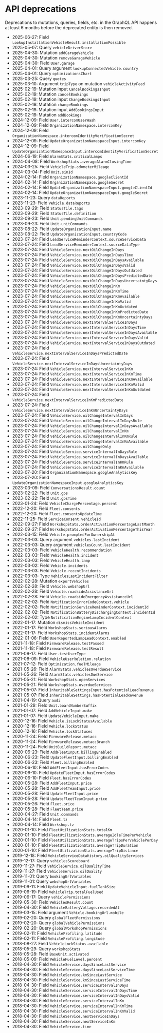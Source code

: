 # API deprecations
Deprecations to mutations, queries, fields, etc. in the GraphQL API happens at least 6 months before the deprecated entity is then removed.

 * 2025-06-27: Field `LookupInstallationVehicleResult.installationPossible`
 * 2025-05-07: Query `vehicleDriverScore`
 * 2025-04-30: Mutation `addGarageVehicle`
 * 2025-04-30: Mutation `removeGarageVehicle`
 * 2025-04-30: Field `User.garage`
 * 2025-04-01: Query argument `lookupConnectedVehicle.country`
 * 2025-04-01: Query `optimizationsChart`
 * 2025-03-25: Query `quotes`
 * 2025-03-10: Argument `tripType` on mutation `vehicleActivityFeed`
 * 2025-02-19: Mutation input `CancelBookingsInput`
 * 2025-02-19: Mutation `cancelBookings`
 * 2025-02-19: Mutation input `ChangeBookingsInput`
 * 2025-02-19: Mutation `changeBookings` 
 * 2025-02-19: Mutation input `AddBookingsInput`
 * 2025-02-19: Mutation `addBookings` 
 * 2024-12-09: Field `User.intercomUserHash`
 * 2024-12-09: Field `OrganizationNamespace.intercomKey`
 * 2024-12-09: Field `OrganizationNamespace.intercomIdentityVerificationSecret`
 * 2024-12-09: Field `UpdateOrganizationNamespaceInput.intercomKey`
 * 2024-12-09: Field `UpdateOrganizationNamespaceInput.intercomIdentityVerificationSecret`
 * 2024-06-19: Field `AlarmStats.criticalLamps`
 * 2024-04-08: Field `WorkshopStats.averageAlarmClosingTime`
 * 2024-03-25: Field `VehicleTrip.odometerMileage`
 * 2024-03-04: Field `Unit.simId`
 * 2024-02-14: Field `OrganizationNamespace.googleClientId`
 * 2024-02-14: Field `OrganizationNamespace.googleSecret`
 * 2024-02-14: Field `UpdateOrganizationNamespaceInput.googleClientId`
 * 2024-02-14: Field `UpdateOrganizationNamespaceInput.googleSecret`
 * 2023-11-23: Query `dataReports`
 * 2023-11-23: Field `Vehicle.dataReports`
 * 2023-09-29: Field `StatusTile.tags`
 * 2023-09-29: Field `StatusTile.definition`
 * 2023-09-23: Field `Unit.pendingUnitCommands`
 * 2023-09-23: Field `Unit.unitCommands`
 * 2023-08-22: Field `UpdateOrganizationInput.name`
 * 2023-08-22: Field `UpdateOrganizationInput.countryCode`
 * 2023-07-24: Field `LeadServiceReminderContext.sourceServiceData`
 * 2023-07-24: Field `LeadServiceReminderContext.sourceDataType`
 * 2023-07-24: Field `VehicleService.nextOilChangeInDays`
 * 2023-07-24: Field `VehicleService.nextOilChangeInDaysTime`
 * 2023-07-24: Field `VehicleService.nextOilChangeInDaysAvailable`
 * 2023-07-24: Field `VehicleService.nextOilChangeInDaysValid`
 * 2023-07-24: Field `VehicleService.nextOilChangeInDaysOutdated`
 * 2023-07-24: Field `VehicleService.nextOilChangeInDaysPredictedDate`
 * 2023-07-24: Field `VehicleService.nextOilChangeInDaysUncertaintyDays`
 * 2023-07-24: Field `VehicleService.nextOilChangeInKm`
 * 2023-07-24: Field `VehicleService.nextOilChangeInKmTime`
 * 2023-07-24: Field `VehicleService.nextOilChangeInKmAvailable`
 * 2023-07-24: Field `VehicleService.nextOilChangeInKmValid`
 * 2023-07-24: Field `VehicleService.nextOilChangeInKmOutdated`
 * 2023-07-24: Field `VehicleService.nextOilChangeInKmPredictedDate`
 * 2023-07-24: Field `VehicleService.nextOilChangeInKmUncertaintyDays`
 * 2023-07-24: Field `VehicleService.nextIntervalServiceInDays`
 * 2023-07-24: Field `VehicleService.nextIntervalServiceInDaysTime`
 * 2023-07-24: Field `VehicleService.nextIntervalServiceInDaysAvailable`
 * 2023-07-24: Field `VehicleService.nextIntervalServiceInDaysValid`
 * 2023-07-24: Field `VehicleService.nextIntervalServiceInDaysOutdated`
 * 2023-07-24: Field `VehicleService.nextIntervalServiceInDaysPredictedDate`
 * 2023-07-24: Field `VehicleService.nextIntervalServiceInDaysUncertaintyDays`
 * 2023-07-24: Field `VehicleService.nextIntervalServiceInKm`
 * 2023-07-24: Field `VehicleService.nextIntervalServiceInKmTime`
 * 2023-07-24: Field `VehicleService.nextIntervalServiceInKmAvailable`
 * 2023-07-24: Field `VehicleService.nextIntervalServiceInKmValid`
 * 2023-07-24: Field `VehicleService.nextIntervalServiceInKmOutdated`
 * 2023-07-24: Field `VehicleService.nextIntervalServiceInKmPredictedDate`
 * 2023-07-24: Field `VehicleService.nextIntervalServiceInKmUncertaintyDays`
 * 2023-07-24: Field `VehicleService.oilChangeIntervalInDays`
 * 2023-07-24: Field `VehicleService.oilChangeIntervalInDaysRule`
 * 2023-07-24: Field `VehicleService.oilChangeIntervalInDaysAvailable`
 * 2023-07-24: Field `VehicleService.oilChangeIntervalInKm`
 * 2023-07-24: Field `VehicleService.oilChangeIntervalInKmRule`
 * 2023-07-24: Field `VehicleService.oilChangeIntervalInKmAvailable`
 * 2023-07-24: Field `VehicleService.oilChangeOnly`
 * 2023-07-24: Field `VehicleService.serviceIntervalInDaysRule`
 * 2023-07-24: Field `VehicleService.serviceIntervalInDaysAvailable`
 * 2023-07-24: Field `VehicleService.serviceIntervalInKmRule`
 * 2023-07-24: Field `VehicleService.serviceIntervalInKmAvailable`
 * 2023-07-20: Field `OrganizationNamespace.googleAnalyticsKey`
 * 2023-07-20: Field `UpdateOrganizationNamespaceInput.googleAnalyticsKey`
 * 2023-03-09: Field `ConversationsResult.count`
 * 2023-02-22: Field `Unit.gps`
 * 2023-02-22: Field `Unit.gpsTime`
 * 2023-01-24: Field `VehicleChargePercentage.percent`
 * 2022-12-20: Field `Fleet.consents`
 * 2022-12-20: Field `Fleet.consentsUpdateTime`
 * 2022-11-25: Field `ServiceConsent.vehicleId`
 * 2022-09-27: Field `WorkshopStats.orderActivationPercentageLastMonth`
 * 2022-09-27: Field `WorkshopStats.orderActivationPercentageThisYear`
 * 2022-03-15: Field `Vehicle.promptedForOwnershipAt`
 * 2022-03-03: Query argument `vehicles.lastIncident`
 * 2022-03-03: Query argument `vehiclesCount.lastIncident`
 * 2022-03-03: Field `VehicleHealth.recommendation`
 * 2022-03-03: Field `VehicleHealth.incident`
 * 2022-03-03: Field `VehicleHealth.lamp`
 * 2022-03-02: Field `Vehicle.incidents`
 * 2022-03-03: Field `Vehicle.recentIncidents`
 * 2022-03-03: Type `VehiclesLastIncidentFilter`
 * 2022-02-28: Mutation `exportVehicles`
 * 2022-02-28: Field `Vehicle.webshopUrl`
 * 2022-02-28: Field `Vehicle.roadsideAssistanceUrl`
 * 2022-02-28: Field `Vehicle.roadsideEmergencyAssistanceUrl`
 * 2022-02-02: Field `NotificationErrorCodeContext.vehicle`
 * 2022-02-02: Field `NotificationServiceReminderContext.incidentId`
 * 2022-02-02: Field `NotificationBatteryDischargingContext.incidentId`
 * 2022-02-02: Type `NotificationEngineLampIncidentContext`
 * 2022-01-17: Mutation `dismissVehicleIncident`
 * 2022-01-17: Field `WorkshopStats.seriousAlarms`
 * 2022-01-17: Field `WorkshopStats.incidentAlarms`
 * 2022-01-06: Field `UserReportedLampLeadContext.enabled`
 * 2021-11-18: Field `FirmwareRelease.testPassed`
 * 2021-11-18: Field `FirmwareRelease.testResult`
 * 2021-09-17: Field `User.testUserType`
 * 2021-08-09: Field `VehicleUserRelation.relation`
 * 2021-07-12: Field `Optimization.fuelMileage`
 * 2021-05-26: Field `AlarmStats.vehiclesOverdueService`
 * 2021-05-26: Field `AlarmStats.vehiclesDueService`
 * 2021-05-21: Field `WorkshopStats.openServices`
 * 2021-05-21: Field `WorkshopStats.overdueServices`
 * 2021-05-07: Field `InheritableSettingsInput.hasPotentialLeadRevenue`
 * 2021-05-07: Field `InheritableSettings.hasPotentialLeadRevenue`
 * 2021-04-19: Query `audi`
 * 2021-01-29: Field `Unit.boardNumberSuffix`
 * 2021-01-07: Field `AddVehicleInput.make`
 * 2021-01-07: Field `UpdateVehicleInput.make`
 * 2020-12-16: Field `Vehicle.isLockStatusAvailable`
 * 2020-12-16: Field `Vehicle.lockStatus`
 * 2020-12-16: Field `Vehicle.lockStatuses`
 * 2020-11-24: Field `FirmwareRelease.metacc`
 * 2020-11-24: Field `FirmwareRelease.metaccBranch`
 * 2020-11-24: Field `UnitBuildReport.metacc`
 * 2020-06-23: Field `AddFleetInput.billingEnabled`
 * 2020-06-23: Field `UpdateFleetInput.billingEnabled`
 * 2020-06-23: Field `Fleet.billingEnabled`
 * 2020-06-10: Field `AddFleetInput.hasErrorCodes`
 * 2020-06-10: Field `UpdateFleetInput.hasErrorCodes`
 * 2020-06-10: Field `Fleet.hasErrorCodes`
 * 2020-05-28: Field `AddFleetInput.price`
 * 2020-05-28: Field `AddFleetTeamInput.price`
 * 2020-05-28: Field `UpdateFleetInput.price`
 * 2020-05-28: Field `UpdateFleetTeamInput.price`
 * 2020-05-26: Field `Fleet.price`
 * 2020-05-28: Field `FleetTeam.price`
 * 2020-04-27: Field `Unit.commands`
 * 2020-04-14: Field `Fleet.tz`
 * 2020-04-14: Field `Workshop.tz`
 * 2020-01-10: Field `FleetUtilizationStats.totalKm`
 * 2020-01-10: Field `FleetUtilizationStats.averageIdleTimePerVehicle`
 * 2020-01-10: Field `FleetUtilizationStats.averageTripsPerVehiclePerDay`
 * 2020-01-10: Field `FleetUtilizationStats.averageTripDuration`
 * 2020-01-10: Field `FleetUtilizationStats.averageTripDistance`
 * 2019-12-18: Field `VehicleServiceDataHistory.oilQualityServices`
 * 2019-12-17: Query `vehiclesScoreboard`
 * 2019-11-27: Field `VehicleService.oilQualityTime`
 * 2019-11-27: Field `VehicleService.oilQuality`
 * 2019-11-01: Query `bookingUrlVariables`
 * 2019-11-01: Query `webshopUrlVariables`
 * 2019-09-11: Field `UpdateVehicleInput.fuelTankSize`
 * 2019-06-19: Field `VehicleTrip.totalFuelUsed`
 * 2019-06-17: Query `vehiclePermissions`
 * 2019-05-30: Field `VehiclesResult.count`
 * 2019-04-30: Field `VehicleBatteryVoltage.recordedAt`
 * 2019-03-15: Field argument `Vehicle.bookingUrl.mobile`
 * 2019-02-20: Query `globalFleetPermissions`
 * 2019-02-20: Query `globalVehiclePermissions`
 * 2019-02-20: Query `globalWorkshopPermissions`
 * 2019-02-11: Field `VehicleProfiling.latitude`
 * 2019-02-11: Field `VehicleProfiling.longitude`
 * 2018-08-27: Field `VehicleLockStatus.available`
 * 2018-05-29: Query `workshopStats`
 * 2018-05-28: Field `BaseUnit.activated`
 * 2018-05-09: Field `VehicleFuelLevel.percent`
 * 2018-04-30: Field `VehicleService.daysSinceLastService`
 * 2018-04-30: Field `VehicleService.daysSinceLastServiceTime`
 * 2018-04-30: Field `VehicleService.kmSinceLastService`
 * 2018-04-30: Field `VehicleService.kmSinceLastServiceTime`
 * 2018-04-30: Field `VehicleService.serviceIntervalInDays`
 * 2018-04-30: Field `VehicleService.serviceIntervalInDaysTime`
 * 2018-04-30: Field `VehicleService.serviceIntervalInDaysValid`
 * 2018-04-30: Field `VehicleService.serviceIntervalInKm`
 * 2018-04-30: Field `VehicleService.serviceIntervalInKmTime`
 * 2018-04-30: Field `VehicleService.serviceIntervalInKmValid`
 * 2018-04-30: Field `VehicleService.nextServiceInDays`
 * 2018-04-30: Field `VehicleService.nextServiceInKm`
 * 2018-04-30: Field `VehicleService.time`
